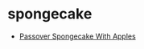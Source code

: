 # spongecake

 * [Passover Spongecake With Apples](../../index/p/passover-spongecake-with-apples-103344.json)
